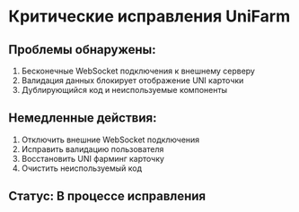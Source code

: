 # Критические исправления UniFarm

## Проблемы обнаружены:
1. Бесконечные WebSocket подключения к внешнему серверу
2. Валидация данных блокирует отображение UNI карточки
3. Дублирующийся код и неиспользуемые компоненты

## Немедленные действия:
1. Отключить внешние WebSocket подключения
2. Исправить валидацию пользователя
3. Восстановить UNI фарминг карточку
4. Очистить неиспользуемый код

## Статус: В процессе исправления